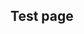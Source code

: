 ## Test page

<div
  class="tabs"
  name="test"
  enabled="true"
  height="600"
  show="2"
  tabs="[
    // { key: 'component', filepath: 'example/GeomorphEdit' },
    { key: 'component', filepath: 'example/CssPanZoomDemo', weight: 50 },
    { key: 'component', filepath: 'example/GeomorphCssLightsTest' },
    // { key: 'component', filepath: 'example/GeomorphSvgLightsTest' },
    // { key: 'component', filepath: 'example/PanZoomTest' },
    // { key: 'component', filepath: 'example/CssSvgPanZoomDemo' },
    // { key: 'component', filepath: 'example/NavUiTest' },
    // { key: 'component', filepath: 'example/RedoubtDemo3D' },
    // { key: 'component', filepath: 'example/NavStringPull' },
    // { key: 'component', filepath: 'example/TriangleDev#301' },
    // { key: 'component', filepath: 'example/Css3dForeignObject#301' },
    // { key: 'terminal', filepath: 'test' },
    // { key: 'terminal', filepath: 'other' },
  ]"
>
</div>

